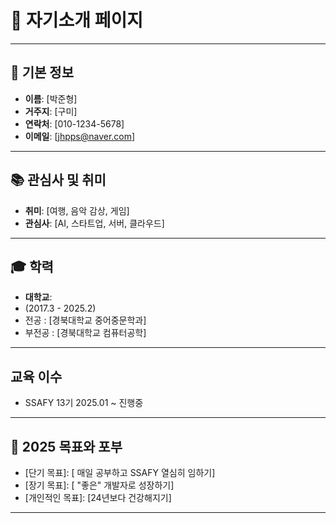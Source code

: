 # 🌟 자기소개 페이지

---

## 📌 기본 정보
- **이름**: [박준형]
- **거주지**: [구미]
- **연락처**: [010-1234-5678]
- **이메일**: [jhpps@naver.com]

---

## 📚 관심사 및 취미
- **취미**: [여행, 음악 감상, 게임]
- **관심사**: [AI, 스타트업, 서버, 클라우드]

---

## 🎓 학력
- **대학교**:
- (2017.3 - 2025.2)
- 전공 : [경북대학교 중어중문학과]
- 부전공 : [경북대학교 컴퓨터공학]

---
## 교육 이수
- SSAFY 13기 2025.01 ~ 진행중
---

## 🎯 2025 목표와 포부
- [단기 목표]: [ 매일 공부하고 SSAFY 열심히 임하기]
- [장기 목표]: [ "좋은" 개발자로 성장하기]
- [개인적인 목표]: [24년보다 건강해지기]

---
